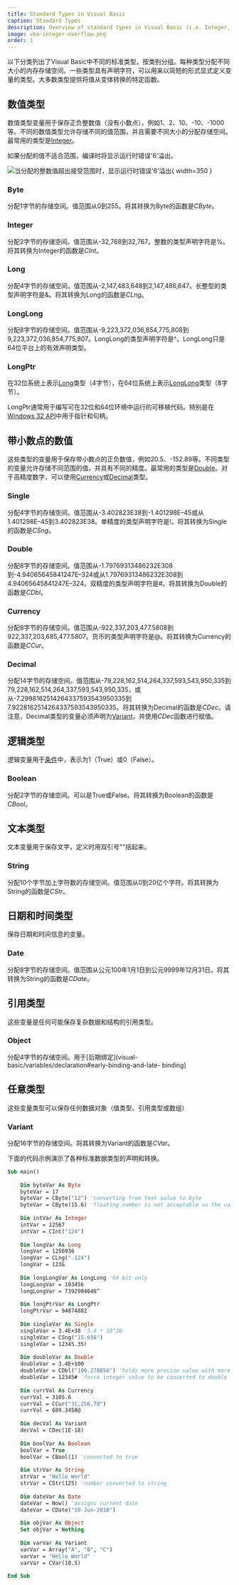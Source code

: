 ```yaml
---
title: Standard Types in Visual Basic
caption: Standard Types
description: Overview of standard types in Visual Basic (i.e. Integer, String, Double, Object etc.) in Visual Basic
image: vba-integer-overflow.png
order: 1
---
```

以下分类列出了Visual Basic中不同的标准类型，按类别分组。每种类型分配不同大小的内存存储空间。一些类型具有声明字符，可以用来以简短的形式显式定义变量的类型。大多数类型提供将值从变体转换的特定函数。

## 数值类型

数值类型变量用于保存正负整数值（没有小数点），例如1、2、10、-10、-1000等。不同的数值类型允许存储不同的值范围，并且需要不同大小的分配存储空间。最常用的类型是[Integer](#integer)。

如果分配的值不适合范围，编译时将显示运行时错误'6'溢出。

![当分配的整数值超出接受范围时，显示运行时错误'6'溢出](vba-integer-overflow.png){ width=350 }

### Byte
分配1字节的存储空间。值范围从0到255。将其转换为Byte的函数是*CByte*。

### Integer
分配2字节的存储空间。值范围从-32,768到32,767。整数的类型声明字符是%。将其转换为Integer的函数是*CInt*。

### Long
分配4字节的存储空间。值范围从-2,147,483,648到2,147,486,647。长整型的类型声明字符是&。将其转换为Long的函数是*CLng*。

### LongLong
分配8字节的存储空间。值范围从-9,223,372,036,854,775,808到9,223,372,036,854,775,807。LongLong的类型声明字符是^。LongLong只是64位平台上的有效声明类型。

### LongPtr
在32位系统上表示[Long](#long)类型（4字节），在64位系统上表示[LongLong](longlong)类型（8字节）。

LongPtr通常用于编写可在32位和64位环境中运行的可移植代码。特别是在[Windows 32 API](visual-basic/windows-api)中用于指针和句柄。

## 带小数点的数值

这些类型的变量用于保存带小数点的正负数值，例如20.5、-152.89等。不同类型的变量允许存储不同范围的值，并具有不同的精度。最常用的类型是[Double](double)。对于高精度数字，可以使用[Currency](currency)或[Decimal](decimal)类型。

### Single
分配4字节的存储空间。值范围从-3.402823E38到-1.401298E–45或从1.401298E–45到3.402823E38。单精度的类型声明字符是!。将其转换为Single的函数是*CSng*。

### Double
分配8字节的存储空间。值范围从-1.79769313486232E308到-4.94065645841247E–324或从1.79769313486232E308到4.94065645841247E–324。双精度的类型声明字符是#。将其转换为Double的函数是*CDbl*。

### Currency
分配8字节的存储空间。值范围从-922,337,203,477.5808到922,337,203,685,477.5807。货币的类型声明字符是@。将其转换为Currency的函数是*CCur*。

### Decimal
分配14字节的存储空间。值范围从-79,228,162,514,264,337,593,543,950,335到79,228,162,514,264,337,593,543,950,335，或从-7.2998162514264337593543950335到7.9228162514264337593543950335。将其转换为Decimal的函数是*CDec*。请注意，Decimal类型的变量必须声明为[Variant](visual-basic/variables/standard-types#variant)，并使用*CDec*函数进行赋值。

## 逻辑类型

逻辑变量用于[条件](visual-basic/conditions)中，表示为1（True）或0（False）。

### Boolean
分配2字节的存储空间。可以是True或False。将其转换为Boolean的函数是*CBool*。

## 文本类型

文本变量用于保存文字，定义时用双引号""括起来。

### String
分配10个字节加上字符数的存储空间。值范围从0到20亿个字符。将其转换为String的函数是*CStr*。

## 日期和时间类型

保存日期和时间信息的变量。

### Date
分配8字节的存储空间。值范围从公元100年1月1日到公元9999年12月31日。将其转换为String的函数是*CDate*。

## 引用类型

这些变量是任何可能保存复杂数据和结构的引用类型。

### Object
分配4字节的存储空间。用于[后期绑定](visual-basic/variables/declaration#early-binding-and-late- binding)

## 任意类型

这些变量类型可以保存任何数据对象（值类型、引用类型或数组）

### Variant
分配16字节的存储空间。将其转换为Variant的函数是*CVar*。

下面的代码示例演示了各种标准数据类型的声明和转换。

~~~ vb
Sub main()
    
    Dim byteVar As Byte
    byteVar = 17
    byteVar = CByte("12") 'converting from text value to byte
    byteVar = CByte(15.6) 'floating number is not acceptable so the value will be rounded to 16
    
    Dim intVar As Integer
    intVar = 12567
    intVar = CInt("124")
    
    Dim longVar As Long
    longVar = 1256936
    longVar = CLng("-124")
    longVar = 123&
    
    Dim longLongVar As LongLong '64 bit only
    longLongVar = 103456
    longLongVar = 7392984646^
    
    Dim longPtrVar As LongPtr
    longPtrVar = 94874882
    
    Dim singleVar As Single
    singleVar = 3.4E+38 '3.4 * 10^38
    singleVar = CSng("15.656")
    singleVar = 12345.35!
    
    Dim doubleVar As Double
    doubleVar = 3.4E+100
    doubleVar = CDbl("106.278856") 'holds more precise value with more floating digits
    doubleVar = 12345# 'force integer value to be converted to double
    
    Dim currVal As Currency
    currVal = 3105.6
    currVal = CCur("31,256,78")
    currVal = 689.3458@
    
    Dim decVal As Variant
    decVal = CDec(1E-18)
    
    Dim boolVar As Boolean
    boolVar = True
    boolVar = CBool(1) 'converted to true
    
    Dim strVar As String
    strVar = "Hello World"
    strVar = CStr(125) 'number converted to string
    
    Dim dateVar As Date
    dateVar = Now() 'assigns current date
    dateVar = CDate("10-Jun-2018")
    
    Dim objVar As Object
    Set objVar = Nothing
    
    Dim varVar As Variant
    varVar = Array("A", "B", "C")
    varVar = "Hello World"
    varVar = CVar(10.5)
    
End Sub

~~~


